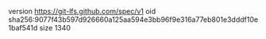 version https://git-lfs.github.com/spec/v1
oid sha256:9077f43b597d926660a125aa594e3bb96f9e316a77eb801e3dddf10e1baf541d
size 1340
